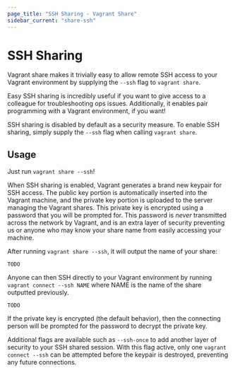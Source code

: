 ```yaml
---
page_title: "SSH Sharing - Vagrant Share"
sidebar_current: "share-ssh"
---
```


# SSH Sharing

Vagrant share makes it trivially easy to allow remote SSH access to your
Vagrant environment by supplying the `--ssh` flag to `vagrant share`.

Easy SSH sharing is incredibly useful if you want to give access to
a colleague for troubleshooting ops issues. Additionally, it enables
pair programming with a Vagrant environment, if you want!

SSH sharing is disabled by default as a security measure. To enable
SSH sharing, simply supply the `--ssh` flag when calling `vagrant share`.

## Usage

Just run `vagrant share --ssh`!

When SSH sharing is enabled, Vagrant generates a brand new keypair for
SSH access. The public key portion is automatically inserted
into the Vagrant machine, and the private key portion is uploaded to the
server managing the Vagrant shares. This private key is encrypted using
a password that you will be prompted for. This password is _never_ transmitted
across the network by Vagrant, and is an extra layer of security preventing
us or anyone who may know your share name from easily accessing your machine.

After running `vagrant share --ssh`, it will output the name of your share:

```
TODO
```

Anyone can then SSH directly to your Vagrant environment by running
`vagrant connect --ssh NAME` where NAME is the name of the share outputted
previously.

```
TODO
```

If the private key is encrypted (the default behavior), then the connecting
person will be prompted for the password to decrypt the private key.

Additional flags are available such as `--ssh-once` to add another layer
of security to your SSH shared session. With this flag active, only one
`vagrant connect --ssh` can be attempted before the keypair is destroyed,
preventing any future connections.
